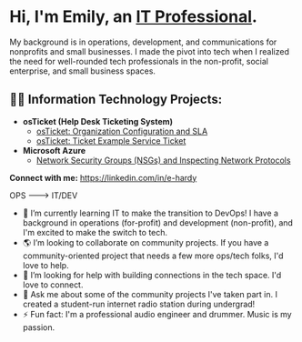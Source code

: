 <h1>Hi, I'm Emily, an <a href="https://linkedin.com/in/e-hardy/">IT Professional</a>.</h1>
<p>My background is in operations, development, and communications for nonprofits and small businesses. I made the pivot into tech when I realized the need for well-rounded tech professionals in the non-profit, social enterprise, and small business spaces.</p>

<h2>👨‍💻 Information Technology Projects:</h2>

- <b>osTicket (Help Desk Ticketing System)</b>
  - [osTicket: Organization Configuration and SLA](https://github.com/emily-hardy/org-config)
  - [osTicket: Ticket Example Service Ticket](https://github.com/emily-hardy/ticket-servicing)
- <b>Microsoft Azure</b>
  - [Network Security Groups (NSGs) and Inspecting Network Protocols](https://github.com/emily-hardy/azure-network-protocols)


**Connect with me:**
https://linkedin.com/in/e-hardy

OPS ---> IT/DEV
- 🌱 I’m currently learning IT to make the transition to DevOps! I have a background in operations (for-profit) and development (non-profit), and I'm excited to make the switch to tech.
- 🌎 I’m looking to collaborate on community projects. If you have a community-oriented project that needs a few more ops/tech folks, I'd love to help.
- 🤔 I’m looking for help with building connections in the tech space. I'd love to connect.
- 💬 Ask me about some of the community projects I've taken part in. I created a student-run internet radio station during undergrad!
- ⚡ Fun fact: I'm a professional audio engineer and drummer. Music is my passion.
